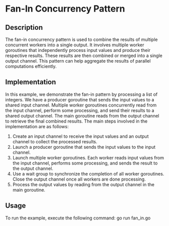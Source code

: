 # Fan-In Concurrency Pattern

## Description
The fan-in concurrency pattern is used to combine the results of multiple concurrent workers into a single output. It involves multiple worker goroutines that independently process input values and produce their respective results. These results are then combined or merged into a single output channel. This pattern can help aggregate the results of parallel computations efficiently.

## Implementation
In this example, we demonstrate the fan-in pattern by processing a list of integers. We have a producer goroutine that sends the input values to a shared input channel. Multiple worker goroutines concurrently read from the input channel, perform some processing, and send their results to a shared output channel. The main goroutine reads from the output channel to retrieve the final combined results. The main steps involved in the implementation are as follows:

1. Create an input channel to receive the input values and an output channel to collect the processed results.
2. Launch a producer goroutine that sends the input values to the input channel.
3. Launch multiple worker goroutines. Each worker reads input values from the input channel, performs some processing, and sends the result to the output channel.
4. Use a wait group to synchronize the completion of all worker goroutines. Close the output channel once all workers are done processing.
5. Process the output values by reading from the output channel in the main goroutine.

## Usage
To run the example, execute the following command:
go run fan_in.go

